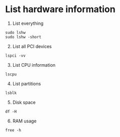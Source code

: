 # List hardware information

1. List everything
```
sudo lshw
sudo lshw -short
```

2. List all PCI devices
```
lspci -vv
```

3. List CPU information
```
lscpu
```

4. List partitions
```
lsblk
```

5. Disk space
```
df -H
```

6. RAM usage
```
free -h
```
